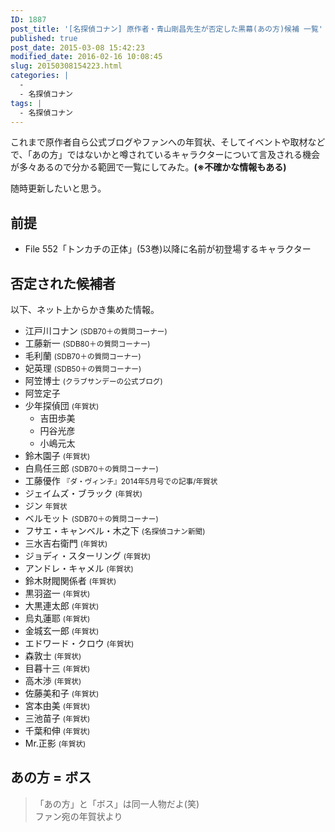 ```yaml
---
ID: 1887
post_title: '[名探偵コナン] 原作者・青山剛昌先生が否定した黒幕(あの方)候補 一覧'
published: true
post_date: 2015-03-08 15:42:23
modified_date: 2016-02-16 10:08:45
slug: 20150308154223.html
categories: |
  -
  - 名探偵コナン
tags: |
  - 名探偵コナン
---
```

これまで原作者自ら公式ブログやファンへの年賀状、そしてイベントや取材などで、「あの方」ではないかと噂されているキャラクターについて言及される機会が多々あるので分かる範囲で一覧にしてみた。**(※不確かな情報もある)**

随時更新したいと思う。
<!--more-->
<h2>前提</h2>
<ul>
<li>File 552「トンカチの正体」(53巻)以降に名前が初登場するキャラクター</li>
</ul>

<h2>否定された候補者</h2>

以下、ネット上からかき集めた情報。

<ul>
    <li>江戸川コナン <small>(SDB70＋の質問コーナー)</small></li>
    <li>工藤新一 <small>(SDB80＋の質問コーナー)</small></li>
    <li>毛利蘭 <small>(SDB70＋の質問コーナー)</small></li>
    <li>妃英理 <small>(SDB50＋の質問コーナー)</small></li>
    <li>阿笠博士 <small>(クラブサンデーの公式ブログ)</small></li>
    <li>阿笠定子</li>
    <li>少年探偵団 <small>(年賀状)</small>
        <ul>
            <li>吉田歩美</li>
            <li>円谷光彦</li>
            <li>小嶋元太</li>
        </ul>
    </li>
    <li>鈴木園子 <small>(年賀状)</small></li>
    <li>白鳥任三郎 <small>(SDB70＋の質問コーナー)</small></li>
    <li>工藤優作 <small>『ダ・ヴィンチ』2014年5月号での記事/年賀状</small></li>
    <li>ジェイムズ・ブラック <small>(年賀状)</small></li>
    <li>ジン <small>年賀状</small></li>
    <li>ベルモット <small>(SDB70＋の質問コーナー)</small></li>
    <li>フサエ・キャンベル・木之下 <small>(名探偵コナン新聞)</small></li>
    <li>三水吉右衛門 <small>(年賀状)</small></li>
    <!-- -->
    <li>ジョディ・スターリング <small>(年賀状)</small></li>
    <li>アンドレ・キャメル <small>(年賀状)</small></li>
    <li>鈴木財閥関係者 <small>(年賀状)</small></li>
    <li>黒羽盗一 <small>(年賀状)</small></li>
    <li>大黒連太郎 <small>(年賀状)</small></li>
    <li>烏丸蓮耶 <small>(年賀状)</small></li>
    <li>金城玄一郎 <small>(年賀状)</small></li>
    <li>エドワード・クロウ <small>(年賀状)</small></li>
    <li>森敦士 <small>(年賀状)</small></li>
    <li>目暮十三 <small>(年賀状)</small></li>
    <li>高木渉 <small>(年賀状)</small></li>
    <li>佐藤美和子 <small>(年賀状)</small></li>
    <li>宮本由美 <small>(年賀状)</small></li>
    <li>三池苗子 <small>(年賀状)</small></li>
    <li>千葉和伸 <small>(年賀状)</small></li>
    <li>Mr.正影 <small>(年賀状)</small></li>
</ul>

<h2>あの方 = ボス</h2>
<blockquote>「あの方」と「ボス」は同一人物だよ(笑)

<footer>ファン宛の年賀状より</footer></blockquote>